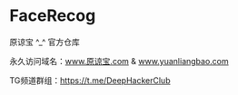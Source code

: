 # FaceRecog
原谅宝 ^_^ 官方仓库

永久访问域名：www.原谅宝.com  & www.yuanliangbao.com

TG频道群组：https://t.me/DeepHackerClub
